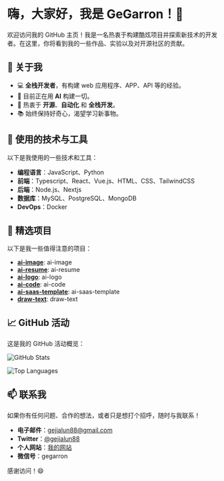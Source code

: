 # 嗨，大家好，我是 GeGarron！👋

欢迎访问我的 GitHub 主页！我是一名热衷于构建酷炫项目并探索新技术的开发者。在这里，你将看到我的一些作品、实验以及对开源社区的贡献。

## 🚀 关于我

- 💻 **全栈开发者**，有构建 web 应用程序、APP、API 等的经验。
- 🌱 目前正在用 **AI** 构建一切。
- 🎯 热衷于 **开源**、**自动化** 和 **全栈开发**。
- 📚 始终保持好奇心，渴望学习新事物。

## 🔧 使用的技术与工具

以下是我使用的一些技术和工具：

- **编程语言**：JavaScript、Python
- **前端**：Typescript、React、Vue.js、HTML、CSS、TailwindCSS
- **后端**：Node.js、Nextjs
- **数据库**：MySQL、PostgreSQL、MongoDB
- **DevOps**：Docker

## 📂 精选项目

以下是我一些值得注意的项目：

- **[ai-image](https://github.com/geallenboy/ai-image)**: ai-image
- **[ai-resume](https://github.com/geallenboy/ai-resume)**: ai-resume
- **[ai-logo](https://github.com/geallenboy/ai-logo)**: ai-logo
- **[ai-code](https://github.com/geallenboy/ai-code)**: ai-code
- **[ai-saas-template](https://github.com/geallenboy/ai-saas-template)**: ai-saas-template
- **[draw-text](https://github.com/geallenboy/draw-text)**: draw-text


## 📈 GitHub 活动

这是我的 GitHub 活动概览：

![GitHub Stats](https://github-readme-stats.vercel.app/api?username=geallenboy&show_icons=true&theme=radical)

![Top Languages](https://github-readme-stats.vercel.app/api/top-langs/?username=geallenboy&layout=compact&theme=radical)

## 📫 联系我

如果你有任何问题、合作的想法，或者只是想打个招呼，随时与我联系！

- **电子邮件**：[gejialun88@gmail.com](mailto:gejialun88@gmail.com)
- **Twitter**：[@gejialun88](https://x.com/gejialun88)
- **个人网站**：[我的网站](https://gegarron.com)
- **微信号**：gegarron


感谢访问！😄

